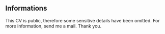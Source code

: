 Informations
------------

This CV is public, therefore some sensitive details have been omitted. For more information, send me a mail. Thank you.